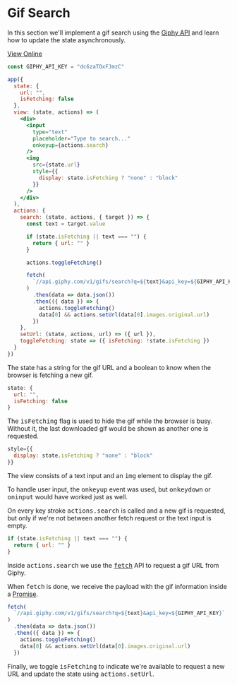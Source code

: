 # Gif Search

In this section we'll implement a gif search using the [Giphy API](https://api.giphy.com/) and learn how to update the state asynchronously.

[View Online](https://codepen.io/hyperapp/pen/LybmLe?editors=0010)

```jsx
const GIPHY_API_KEY = "dc6zaTOxFJmzC"

app({
  state: {
    url: "",
    isFetching: false
  },
  view: (state, actions) => (
    <div>
      <input
        type="text"
        placeholder="Type to search..."
        onkeyup={actions.search}
      />
      <img
        src={state.url}
        style={{
          display: state.isFetching ? "none" : "block"
        }}
      />
    </div>
  ),
  actions: {
    search: (state, actions, { target }) => {
      const text = target.value

      if (state.isFetching || text === "") {
        return { url: "" }
      }

      actions.toggleFetching()

      fetch(
        `//api.giphy.com/v1/gifs/search?q=${text}&api_key=${GIPHY_API_KEY}`
      )
        .then(data => data.json())
        .then(({ data }) => {
          actions.toggleFetching()
          data[0] && actions.setUrl(data[0].images.original.url)
        })
    },
    setUrl: (state, actions, url) => ({ url }),
    toggleFetching: state => ({ isFetching: !state.isFetching })
  }
})
```

The state has a string for the gif URL and a boolean to know when the browser is fetching a new gif.

```jsx
state: {
  url: "",
  isFetching: false
}
```

The <samp>isFetching</samp> flag is used to hide the gif while the browser is busy. Without it, the last downloaded gif would be shown as another one is requested.

```jsx
style={{
  display: state.isFetching ? "none" : "block"
}}
```

The view consists of a text input and an <samp>img</samp> element to display the gif.

To handle user input, the <samp>onkeyup</samp> event was used, but <samp>onkeydown</samp> or <samp>oninput</samp> would have worked just as well.

On every key stroke <samp>actions.search</samp> is called and a new gif is requested, but only if we're not between another fetch request or the text input is empty.

```jsx
if (state.isFetching || text === "") {
  return { url: "" }
}
```

Inside <samp>actions.search</samp> we use the <samp>[fetch](https://developer.mozilla.org/en-US/docs/Web/API/Fetch_API)</samp> API to request a gif URL from Giphy.

When <samp>fetch</samp> is done, we receive the payload with the gif information inside a [Promise](https://developer.mozilla.org/en-US/docs/Web/JavaScript/Reference/Global_Objects/Promise).

```jsx
fetch(
  `//api.giphy.com/v1/gifs/search?q=${text}&api_key=${GIPHY_API_KEY}`
)
  .then(data => data.json())
  .then(({ data }) => {
    actions.toggleFetching()
    data[0] && actions.setUrl(data[0].images.original.url)
  })
```

Finally, we toggle <samp>isFetching</samp> to indicate we're available to request a new URL and update the state using <samp>actions.setUrl</samp>.

